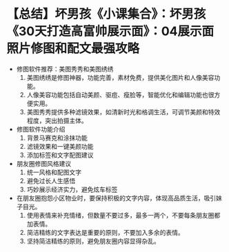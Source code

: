 # 【总结】坏男孩《小课集合》：坏男孩《30天打造高富帅展示面》：04展示面照片修图和配文最强攻略

-   修图软件推荐：美图秀秀和美图绣绣
    1.  美图绣绣是修图神器，功能完善，素材免费，提供美化图片和人像美容功能。
    2.  人像美容功能包括自动美颜、驱痘、瘦脸等，智能优化和编辑功能也很方便实用。
    3.  美图秀秀提供多种滤镜效果，如清新时光和格调生活，可调节美颜和特效程度，突出拍摄主体。
-   修图软件功能介绍
    1.  背景马赛克和涂抹功能
    2.  滤镜效果和一键美颜功能
    3.  添加标签和文字配图建议
-   朋友圈修图风格建议
    1.  统一风格和配图文字
    2.  避免过长人生感悟
    3.  巧妙展示经济实力，避免炫车标签
-   在朋友圈抱怨小区物业时，要保持积极的文字内容，体现高品质生活，吸引妹子目光。
    1.  使用表情来补充情绪，但数量不要过多，最多一两个，不要每条朋友圈都加表情。
    2.  简洁精练的文字表达是重要的原则，不要加入多余的表情。
    3.  坚持简洁精练的原则，避免朋友圈内容显得杂乱。